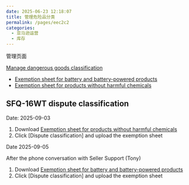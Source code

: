 ```yaml
---
date: 2025-06-23 12:18:07
title: 管理危险品分类
permalink: /pages/eec2c2
categories:
  - 亚马逊运营
  - 库存
---
```


管理页面

[Manage dangerous goods classification](https://sellercentral.amazon.com/fba/compliance-dashboard/index.html)

- [Exemption sheet for battery and battery-powered products](https://sellercentral.amazon.com/fba/compliance-dashboard/exemption-sheets/EN_ES_Battery_Sellers.xlsx)
- [Exemption sheet for products without harmful chemicals](https://sellercentral.amazon.com/fba/compliance-dashboard/exemption-sheets/EN_ES_PWHC_Sellers_Final.xlsx)

## SFQ-16WT dispute classification

Date: 2025-09-03

1. Download [Exemption sheet for products without harmful chemicals](https://sellercentral.amazon.com/fba/compliance-dashboard/exemption-sheets/EN_ES_PWHC_Sellers_Final.xlsx)
2. Click [Dispute classification] and upload the exemption sheet

Date 2025-09-05

After the phone conversation with Seller Support (Tony)

1. Download [Exemption sheet for battery and battery-powered products](https://sellercentral.amazon.com/fba/compliance-dashboard/exemption-sheets/EN_ES_Battery_Sellers.xlsx)
2. Click [Dispute classification] and upload the exemption sheet
